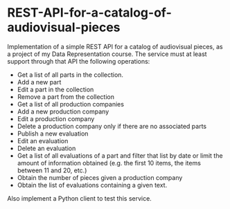 # REST-API-for-a-catalog-of-audiovisual-pieces
Implementation of a simple REST API for a catalog of audiovisual pieces, as a project of my Data Representation course.
The service must at least support through that API the following operations:
- Get a list of all parts in the collection.
- Add a new part
- Edit a part in the collection
- Remove a part from the collection
- Get a list of all production companies
- Add a new production company
- Edit a production company
- Delete a production company only if there are no associated parts
- Publish a new evaluation
- Edit an evaluation
- Delete an evaluation
- Get a list of all evaluations of a part and filter that list by date or limit the amount of information obtained (e.g. the first 10 items, the items between 11 and 20, etc.)
- Obtain the number of pieces given a production company
- Obtain the list of evaluations containing a given text.

Also implement a Python client to test this service.
